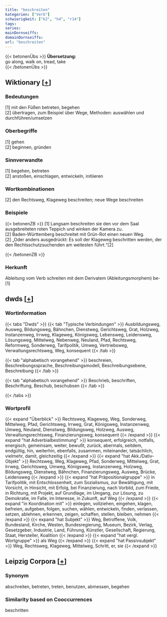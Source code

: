 ```yaml
---
title: "beschreiten"
kategorien: ["Verb"]
schwierigkeit: ["k2", "h4", "r14"]
tags:
series:
mainDornseiffs:
domainDornseiffs:
url: "beschreiten"
---
```


{{< betonenÜbs >}}
**Übersetzung:**  
go along, walk on, tread, take  
{{< /betonenÜbs >}}

## Wiktionary [[+](https://de.wiktionary.org/wiki/beschreiten)]

### Bedeutungen
[1] mit den Füßen betreten, begehen  
[2] übertragen, zum Beispiel über Wege, Methoden: auswählen und durchführen/umsetzen  

### Oberbegriffe
[1] gehen  
[2] beginnen, gründen  

### Sinnverwandte
[1] begehen, betreten  
[2] anstoßen, einschlagen, entwickeln, initiieren  

### Wortkombinationen
[2] den Rechtsweg, Klageweg beschreiten; neue Wege beschreiten  

### Beispiele
{{< betonenZB >}}
[1] Langsam beschreiten sie den vor dem Saal ausgebreiteten roten Teppich und winken der Kamera zu.  
[2] Baden-Württemberg beschreitet mit Grün-Rot einen neuen Weg.  
[2] „Oder anders ausgedrückt: Es soll der Klageweg beschritten werden, der den Rechtsschutzsuchenden am weitesten führt.“[2]  

{{< /betonenZB >}}
### Herkunft
Ableitung vom Verb schreiten mit dem Derivatem (Ableitungsmorphem) be-[1]  



## dwds [[+](https://www.dwds.de/wb/beschreiten)]

### Wortinformation
{{< tabs "Dwds" >}}
{{< tab "Typische Verbindungen" >}}
Ausbildungsweg, Ausweg, Bildungsweg, Bähnchen, Dienstweg, Gerichtsweg, Grat, Holzweg, Instanzenweg, Irrweg, Klageweg, Königsweg, Lebensweg, Leidensweg, Lösungsweg, Mittelweg, Nebenweg, Neuland, Pfad, Rechtsweg, Reformweg, Sonderweg, Tarifpolitik, Umweg, Vertriebsweg, Verwaltungsrechtsweg, Weg, konsequent
{{< /tab >}}

{{< tab "alphabetisch vorangehend" >}}
beschreien, Beschreibungssprache, Beschreibungsmodell, Beschreibungsebene, Beschreibung
{{< /tab >}}

{{< tab "alphabetisch vorangehend" >}}
Beschrieb, beschriften, Beschriftung, Beschub, beschubsen
{{< /tab >}}

{{< /tabs >}}

### Wortprofil
{{< expand "Überblick" >}} Rechtsweg, Klageweg, Weg, Sonderweg, Mittelweg, Pfad, Gerichtsweg, Irrweg, Grat, Königsweg, Instanzenweg, Umweg, Neuland, Dienstweg, Bildungsweg, Holzweg, Ausweg, Verwaltungsrechtsweg, Finanzierungsweg, konsequent {{< /expand >}}
{{< expand "hat Adverbialbestimmung" >}} konsequent, erfolgreich, notfalls, energisch, gemeinsam, weiter, bewußt, zurück, abermals, seitdem, endgültig, hin, weiterhin, ebenfalls, zusammen, miteinander, tatsächlich, vielmehr, damit, gleichzeitig {{< /expand >}}
{{< expand "hat Akk./Dativ-Objekt" >}} Rechtsweg, Weg, Klageweg, Pfad, Sonderweg, Mittelweg, Grat, Irrweg, Gerichtsweg, Umweg, Königsweg, Instanzenweg, Holzweg, Bildungsweg, Dienstweg, Bähnchen, Finanzierungsweg, Ausweg, Brücke, Leidensweg {{< /expand >}}
{{< expand "hat Präpositionalgruppe" >}} in Tarifpolitik, mit Entschlossenheit, zum Sozialismus, zur Bewältigung, mit Vorsicht, in Hinsicht, mit Erfolg, bei Finanzierung, nach Vorbild, zum Friede, in Richtung, mit Projekt, auf Grundlage, im Umgang, zur Lösung, zu Demokratie, im Falle, im Interesse, in Zukunft, auf Weg {{< /expand >}}
{{< expand "in Koordination mit" >}} einlegen, vollziehen, eingehen, klagen, befreien, aufgeben, folgen, suchen, wählen, entwickeln, finden, verlassen, setzen, ablehnen, erkennen, zeigen, schaffen, stellen, bleiben, nehmen {{< /expand >}}
{{< expand "hat Subjekt" >}} Weg, Betroffene, Volk, Bundesland, Kirche, Westen, Bundesregierung, Museum, Bezirk, Verlag, Gesetzgeber, Industrie, Land, Führung, Künstler, Gesellschaft, Regierung, Staat, Hersteller, Koalition {{< /expand >}}
{{< expand "hat vergl. Wortgruppe" >}} als Weg {{< /expand >}}
{{< expand "hat Passivsubjekt" >}} Weg, Rechtsweg, Klageweg, Mittelweg, Schritt, er, sie {{< /expand >}}

## Leipzig Corpora [[+](https://corpora.uni-leipzig.de/en/res?word=beschreiten&corpusId=deu_newscrawl-public_2018)]


### Synonym
abschreiten, betreten, treten, benutzen, abmessen, begehen


### Similarity based on Cooccurrences
beschritten

